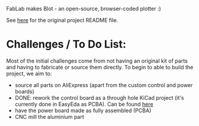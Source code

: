 FabLab makes Blot - an open-source, browser-coded plotter :)

See [here](./README-orig.md) for the original project README file.

# Challenges / To Do List:
Most of the initial challenges come from not having an original kit of parts and having to fabricate or source them directly. To begin to able to build the project, we aim to:

- source all parts on AliExpress (apart from the custom control and power boards)
- DONE: rework the control board as a through hole KiCad project (it's currently done in EasyEda as PCBA). Can be found [here](./hardware/motor-control-board/circuit/controller_Kicad)
- have the power board made as fully assembled (PCBA)
- CNC mill the aluminium part

